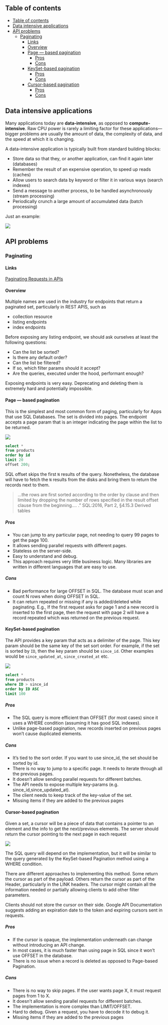 ## Table of contents

- [Table of contents](#table-of-contents)
- [Data intensive applications](#data-intensive-applications)
- [API problems](#api-problems)
  - [Paginating](#paginating)
    - [Links](#links)
    - [Overview](#overview)
    - [Page — based pagination](#page--based-pagination)
      - [Pros](#pros)
      - [Cons](#cons)
    - [KeySet-based pagination](#keyset-based-pagination)
      - [Pros](#pros-1)
      - [Cons](#cons-1)
    - [Cursor-based pagination](#cursor-based-pagination)
      - [Pros](#pros-2)
      - [Cons](#cons-2)


## Data intensive applications

Many applications today are **data-intensive**, as opposed to **compute-intensive**. Raw CPU power is rarely a limiting factor for these applications—bigger problems are usually the amount of data, the complexity of data, and the speed at which it is changing.

A data-intensive application is typically built from standard building blocks:
- Store data so that they, or another application, can find it again later (databases)
- Remember the result of an expensive operation, to speed up reads (caches)
- Allow users to search data by keyword or filter it in various ways (search indexes)
- Send a message to another process, to be handled asynchronously (stream processing)
- Periodically crunch a large amount of accumulated data (batch processing)

Just an example:

![](images/variant_of_system.png)

## API problems

### Paginating 

#### Links

[Paginating Requests in APIs](https://ignaciochiazzo.medium.com/paginating-requests-in-apis-d4883d4c1c4c)

#### Overview

Multiple names are used in the industry for endpoints that return a paginated set, particularly in REST APIS, such as 
- collection resource
- listing endpoints
-  index endpoints

Before exposing any listing endpoint, we should ask ourselves at least the following questions: 
- Can the list be sorted? 
- Is there any default order? 
- Can the list be filtered? 
- If so, which filter params should it accept? 
- Are the queries, executed under the hood, performant enough? 

Exposing endpoints is very easy. Deprecating and deleting them is extremely hard and potentially impossible.

#### Page — based pagination

This is the simplest and most common form of paging, particularly for Apps that use SQL Databases. The set is divided into pages. The endpoint accepts a page param that is an integer indicating the page within the list to be returned.

![](images/page_base_pagination.webp)

```sql
select *
from products
order by id
limit 20
offset 200;
```

SQL offset skips the first `N` results of the query. Nonetheless, the database will have to fetch the `N` results from the disks and bring them to return the records next to them.

>  …the rows are first sorted according to the order by clause and then limited by dropping the number of rows specified in the result offset clause from the beginning…. .” SQL:2016, Part 2, §4.15.3 Derived tables

##### Pros
- You can jump to any particular page, not needing to query 99 pages to get the page 100.
- It allows sending parallel requests with different pages.
- Stateless on the server-side.
- Easy to understand and debug.
- This approach requires very little business logic. Many libraries are written in different languages that are easy to use.

##### Cons
- Bad performance for large OFFSET in SQL. The database must scan and count N rows when doing OFFSET in SQL.
- It can return repeated or missing if any is added/deleted while paginating. E.g., If the first request asks for page 1 and a new record is inserted to the first page, then the request with page 2 will have a record repeated which was returned on the previous request.

#### KeySet-based pagination

The API provides a key param that acts as a delimiter of the page. This key param should be the same key of the set sort order. For example, if the set is sorted by `ID`, then the key param should be `since_id`. Other examples would be `since_updated_at`, `since_created_at` etc.

![](images/key_based_pagination.webp)

```sql
select *
from products
where ID > since_id
order by ID ASC
limit 100
```

##### Pros

- The SQL query is more efficient than OFFSET (for most cases) since it uses a WHERE condition (assuming it has good SQL indexes).
- Unlike page-based pagination, new records inserted on previous pages won’t cause duplicated elements.
  
##### Cons
- It’s tied to the sort order. If you want to use since_id, the set should be sorted by id.
- There is no way to jump to a specific page. It needs to iterate through all the previous pages.
- It doesn’t allow sending parallel requests for different batches.
- The API needs to expose multiple key-params (e.g. since_id,since_updated_at).
- The client needs to keep track of the key-value of the set.
- Missing items if they are added to the previous pages

#### Cursor-based pagination

Given a set, a cursor will be a piece of data that contains a pointer to an element and the info to get the next/previous elements. The server should return the cursor pointing to the next page in each request

![](images/curson_based_pagination.webp)

The SQL query will depend on the implementation, but it will be similar to the query generated by the KeySet-based Pagination method using a WHERE condition.

There are different approaches to implementing this method. Some return the cursor as part of the payload. Others return the cursor as part of the Header, particularly in the LINK headers. The cursor might contain all the information needed or partially allowing clients to add other filter parameters.

Clients should not store the cursor on their side. Google API Documentation suggests adding an expiration date to the token and expiring cursors sent in requests.

##### Pros

- If the cursor is opaque, the implementation underneath can change without introducing an API change.
- In most cases, it is much faster than using page in SQL since it won’t use OFFSET in the database.
- There is no issue when a record is deleted as opposed to Page-based Pagination.

##### Cons

- There is no way to skip pages. If the user wants page X, it must request pages from 1 to X.
- It doesn’t allow sending parallel requests for different batches.
- The implementation is more complex than LIMIT/OFFSET.
- Hard to debug. Given a request, you have to decode it to debug it.
- Missing items if they are added to the previous pages